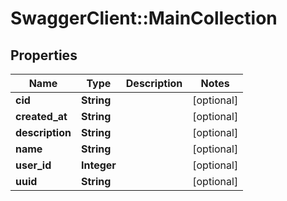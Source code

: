 # SwaggerClient::MainCollection

## Properties
Name | Type | Description | Notes
------------ | ------------- | ------------- | -------------
**cid** | **String** |  | [optional] 
**created_at** | **String** |  | [optional] 
**description** | **String** |  | [optional] 
**name** | **String** |  | [optional] 
**user_id** | **Integer** |  | [optional] 
**uuid** | **String** |  | [optional] 


